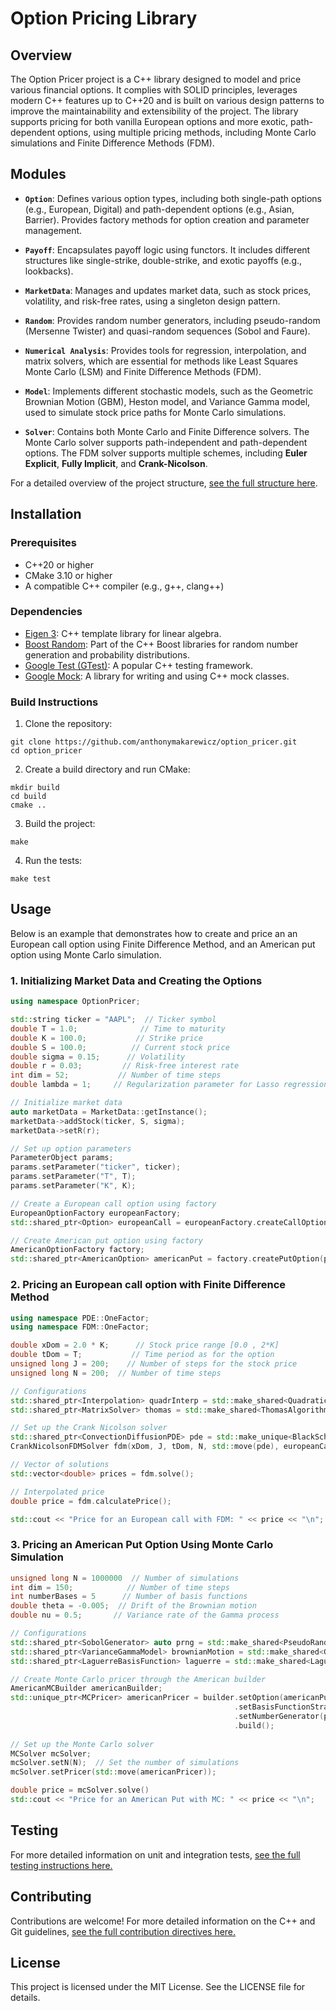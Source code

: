 # Option Pricing Library

## Overview

The Option Pricer project is a C++ library designed to model and price various financial options.
It complies with SOLID principles, leverages modern C++ features up to C++20 and is built on various design patterns to improve the maintainability and extensibility of the project.
The library supports pricing for both vanilla European options and more exotic, path-dependent options, using multiple pricing methods, including Monte Carlo simulations and Finite Difference Methods (FDM).

## Modules

- **`Option`**: Defines various option types, including both single-path options (e.g., European, Digital) and path-dependent options (e.g., Asian, Barrier). Provides factory methods for option creation and parameter management.


- **`Payoff`**: Encapsulates payoff logic using functors. It includes different structures like single-strike, double-strike, and exotic payoffs (e.g., lookbacks).


- **`MarketData`**: Manages and updates market data, such as stock prices, volatility, and risk-free rates, using a singleton design pattern.


- **`Random`**: Provides random number generators, including pseudo-random (Mersenne Twister) and quasi-random sequences (Sobol and Faure).


- **`Numerical Analysis`**: Provides tools for regression, interpolation, and matrix solvers, which are essential for methods like Least Squares Monte Carlo (LSM) and Finite Difference Methods (FDM).


- **`Model`**: Implements different stochastic models, such as the Geometric Brownian Motion (GBM), Heston model, and Variance Gamma model, used to simulate stock price paths for Monte Carlo simulations.


- **`Solver`**: Contains both Monte Carlo and Finite Difference solvers. The Monte Carlo solver supports path-independent and path-dependent options. The FDM solver supports multiple schemes, including **Euler Explicit**, **Fully Implicit**, and **Crank-Nicolson**.

For a detailed overview of the project structure, [see the full structure here](docs/project_structure.md).


## Installation

### Prerequisites
- C++20 or higher
- CMake 3.10 or higher
- A compatible C++ compiler (e.g., g++, clang++)

### Dependencies
- [Eigen 3](https://eigen.tuxfamily.org/index.php?title=Main_Page):  C++ template library for linear algebra.
- [Boost Random](https://www.boost.org/doc/libs/1_76_0/doc/html/boost_random.html): Part of the C++ Boost libraries for random number generation and probability distributions.
- [Google Test (GTest)](https://github.com/google/googletest): A popular C++ testing framework.
- [Google Mock](https://github.com/google/googletest/tree/main/googlemock): A library for writing and using C++ mock classes.


### Build Instructions
1. Clone the repository:
```
git clone https://github.com/anthonymakarewicz/option_pricer.git
cd option_pricer
```

2. Create a build directory and run CMake:
```
mkdir build
cd build
cmake ..
```

3. Build the project:
```
make
```

4. Run the tests:
```
make test
```

## Usage

Below is an example that demonstrates how to create and price an an European call option using Finite Difference Method,
and an American put option using Monte Carlo simulation.

### 1. Initializing Market Data and Creating the Options

```cpp
using namespace OptionPricer;

std::string ticker = "AAPL";  // Ticker symbol
double T = 1.0;              // Time to maturity
double K = 100.0;           // Strike price
double S = 100.0;          // Current stock price
double sigma = 0.15;      // Volatility
double r = 0.03;         // Risk-free interest rate
int dim = 52;           // Number of time steps
double lambda = 1;     // Regularization parameter for Lasso regression

// Initialize market data
auto marketData = MarketData::getInstance();
marketData->addStock(ticker, S, sigma);
marketData->setR(r);

// Set up option parameters
ParameterObject params;
params.setParameter("ticker", ticker);
params.setParameter("T", T);
params.setParameter("K", K);

// Create a European call option using factory
EuropeanOptionFactory europeanFactory;
std::shared_ptr<Option> europeanCall = europeanFactory.createCallOption(params);

// Create American put option using factory
AmericanOptionFactory factory;
std::shared_ptr<AmericanOption> americanPut = factory.createPutOption(params);
```

### 2. Pricing an European call option with Finite Difference Method

```cpp
using namespace PDE::OneFactor;
using namespace FDM::OneFactor;

double xDom = 2.0 * K;      // Stock price range [0.0 , 2*K]
double tDom = T;           // Time period as for the option
unsigned long J = 200;    // Number of steps for the stock price
unsigned long N = 200;  // Number of time steps 

// Configurations
std::shared_ptr<Interpolation> quadrInterp = std::make_shared<QuadraticInterpolation>();
std::shared_ptr<MatrixSolver> thomas = std::make_shared<ThomasAlgorithm>();

// Set up the Crank Nicolson solver
std::shared_ptr<ConvectionDiffusionPDE> pde = std::make_unique<BlackScholesPDE>(europeanCall, marketData);
CrankNicolsonFDMSolver fdm(xDom, J, tDom, N, std::move(pde), europeanCall, marketData, quadrInterp, thomas);

// Vector of solutions
std::vector<double> prices = fdm.solve();

// Interpolated price
double price = fdm.calculatePrice();

std::cout << "Price for an European call with FDM: " << price << "\n";
```

### 3. Pricing an American Put Option Using Monte Carlo Simulation
```cpp
unsigned long N = 1000000  // Number of simulations
int dim = 150;            // Number of time steps
int numberBases = 5      // Number of basis functions
double theta = -0.005;  // Drift of the Brownian motion
double nu = 0.5;       // Variance rate of the Gamma process

// Configurations
std::shared_ptr<SobolGenerator> auto prng = std::make_shared<PseudoRandomNumberGenerator>(dim);
std::shared_ptr<VarianceGammaModel> brownianMotion = std::make_shared<GeometricBrownianMotionModel>(ticker, marketData);
std::shared_ptr<LaguerreBasisFunction> laguerre = std::make_shared<LaguerreBasisFunction>(numberBases);

// Create Monte Carlo pricer through the American builder
AmericanMCBuilder americanBuilder;
std::unique_ptr<MCPricer> americanPricer = builder.setOption(americanPut)
                                                  .setBasisFunctionStrategy(laguerre)
                                                  .setNumberGenerator(prng)
                                                  .build();
                                                  
// Set up the Monte Carlo solver
MCSolver mcSolver;
mcSolver.setN(N);  // Set the number of simulations
mcSolver.setPricer(std::move(americanPricer));   

double price = mcSolver.solve()
std::cout << "Price for an American Put with MC: " << price << "\n";                                       
```

## Testing
For more detailed information on unit and integration tests, [see the full testing instructions here.](tests/README.md)

## Contributing

Contributions are welcome! 
For more detailed information on the C++ and Git guidelines, [see the full contribution directives here.](tests/README.md)

## License
This project is licensed under the MIT License. See the LICENSE file for details.